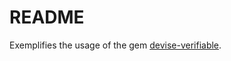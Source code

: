 # README

Exemplifies the usage of the gem [devise-verifiable](https://github.com/Rodrigora/devise-verifiable).
